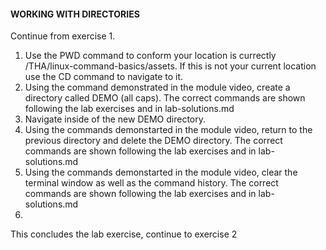 #### WORKING WITH DIRECTORIES

Continue from exercise 1.

1. Use the PWD command to conform your location is currectly /THA/linux-command-basics/assets. If this is not your current location use the CD command to navigate to it. 
2. Using the command demonstrated in the module video, create a directory called DEMO (all caps). The correct commands are shown following the lab exercises and in lab-solutions.md
3. Navigate inside of the new DEMO directory. 
4. Using the commands demonstarted in the module video, return to the previous directory and delete the DEMO directory. The correct commands are shown following the lab exercises and in lab-solutions.md
5. Using the commands demonstarted in the module video, clear the terminal window as well as the command history. The correct commands are shown following the lab exercises and in lab-solutions.md
6. 
This concludes the lab exercise, continue to exercise 2
